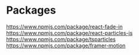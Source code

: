 # Packages

https://www.npmjs.com/package/react-fade-in
https://www.npmjs.com/package/react-particles-js
https://www.npmjs.com/package/tsparticles
https://www.npmjs.com/package/framer-motion